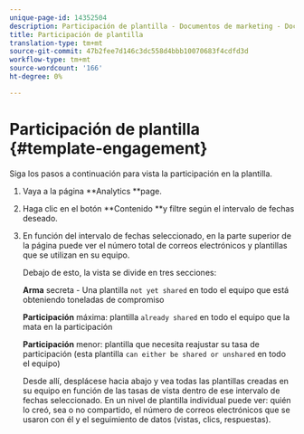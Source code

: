 ```yaml
---
unique-page-id: 14352504
description: Participación de plantilla - Documentos de marketing - Documentación del producto
title: Participación de plantilla
translation-type: tm+mt
source-git-commit: 47b2fee7d146c3dc558d4bbb10070683f4cdfd3d
workflow-type: tm+mt
source-wordcount: '166'
ht-degree: 0%

---
```



# Participación de plantilla {#template-engagement}

Siga los pasos a continuación para vista la participación en la plantilla.

1. Vaya a la página **Analytics **page.
1. Haga clic en el botón **Contenido **y filtre según el intervalo de fechas deseado.
1. En función del intervalo de fechas seleccionado, en la parte superior de la página puede ver el número total de correos electrónicos y plantillas que se utilizan en su equipo.

   Debajo de esto, la vista se divide en tres secciones:

   **Arma** secreta - Una plantilla `not yet shared` en todo el equipo que está obteniendo toneladas de compromiso

   **Participación** máxima: plantilla `already shared` en todo el equipo que la mata en la participación

   **Participación** menor: plantilla que necesita reajustar su tasa de participación (esta plantilla `can either be shared or unshared` en todo el equipo)

   Desde allí, desplácese hacia abajo y vea todas las plantillas creadas en su equipo en función de las tasas de vista dentro de ese intervalo de fechas seleccionado. En un nivel de plantilla individual puede ver: quién lo creó, sea o no compartido, el número de correos electrónicos que se usaron con él y el seguimiento de datos (vistas, clics, respuestas).

